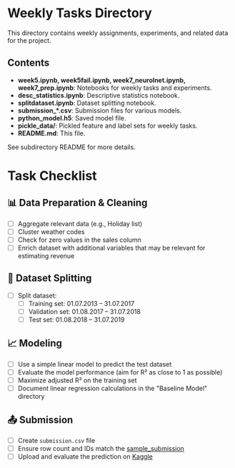 # Weekly Tasks Directory

This directory contains weekly assignments, experiments, and related data for the project.

## Contents
- **week5.ipynb, week5fail.ipynb, week7_neurolnet.ipynb, week7_prep.ipynb**: Notebooks for weekly tasks and experiments.
- **desc_statistics.ipynb**: Descriptive statistics notebook.
- **splitdataset.ipynb**: Dataset splitting notebook.
- **submission_*.csv**: Submission files for various models.
- **python_model.h5**: Saved model file.
- **pickle_data/**: Pickled feature and label sets for weekly tasks.
- **README.md**: This file.

See subdirectory README for more details.

# Task Checklist

## 📊 Data Preparation & Cleaning
- [ ] Aggregate relevant data (e.g., Holiday list)
- [ ] Cluster weather codes
- [ ] Check for zero values in the sales column
- [ ] Enrich dataset with additional variables that may be relevant for estimating revenue

## 🧪 Dataset Splitting
- [ ] Split dataset:
  - [ ] Training set: 01.07.2013 – 31.07.2017
  - [ ] Validation set: 01.08.2017 – 31.07.2018
  - [ ] Test set: 01.08.2018 – 31.07.2019

## 📈 Modeling
- [ ] Use a simple linear model to predict the test dataset
- [ ] Evaluate the model performance (aim for R² as close to 1 as possible)
- [ ] Maximize adjusted R² on the training set
- [ ] Document linear regression calculations in the "Baseline Model" directory

## 📤 Submission
- [ ] Create `submission.csv` file
- [ ] Ensure row count and IDs match the [sample_submission](https://www.kaggle.com/competitions/bakery-sales-prediction-summer-2025/data?select=sample_submission.csv)
- [ ] Upload and evaluate the prediction on [Kaggle](https://www.kaggle.com/competitions/bakery-sales-prediction-summer-2025)